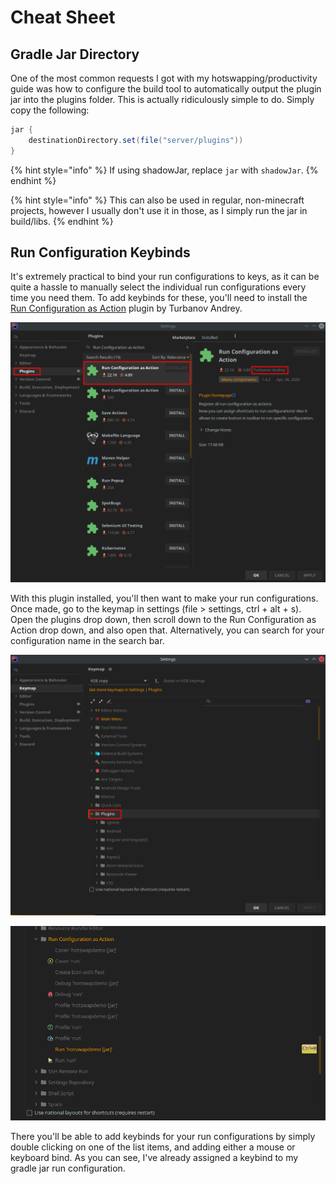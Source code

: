 # Cheat Sheet

## Gradle Jar Directory

One of the most common requests I got with my hotswapping/productivity guide was how to configure the build tool to automatically output the plugin jar into the plugins folder. This is actually ridiculously simple to do. Simply copy the following:

```groovy
jar {
    destinationDirectory.set(file("server/plugins"))
}
```

{% hint style="info" %}
If using shadowJar, replace `jar` with `shadowJar`.
{% endhint %}

{% hint style="info" %}
This can also be used in regular, non-minecraft projects, however I usually don't use it in those, as I simply run the jar in build/libs.
{% endhint %}

## Run Configuration Keybinds

It's extremely practical to bind your run configurations to keys, as it can be quite a hassle to manually select the individual run configurations every time you need them. To add keybinds for these, you'll need to install the [Run Configuration as Action](https://plugins.jetbrains.com/plugin/9448-run-configuration-as-action) plugin by Turbanov Andrey.

![This menu can be accessed via File > Settings (ctrl + alt + s)](<../../.gitbook/assets/image (9).png>)

With this plugin installed, you'll then want to make your run configurations. Once made, go to the keymap in settings (file > settings, ctrl + alt + s). Open the plugins drop down, then scroll down to the Run Configuration as Action drop down, and also open that. Alternatively, you can search for your configuration name in the search bar.

![](<../../.gitbook/assets/image (10).png>)

![](<../../.gitbook/assets/image (11).png>)

There you'll be able to add keybinds for your run configurations by simply double clicking on one of the list items, and adding either a mouse or keyboard bind. As you can see, I've already assigned a keybind to my gradle jar run configuration.

